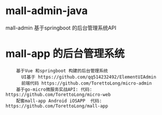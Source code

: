 # mall-admin-java
mall-admin 基于springboot 的后台管理系统API
# mall-app 的后台管理系统
```
    基于Vue 和springboot 构建的后台管理系统 
      UI基于 https://github.com/qq514232492/ElementUIAdmin
      前端代码 https://github.com/TorettoLong/micro-admin
    基于go-micro微服务实战API: 代码: https://github.com/TorettoLong/micro-web
    配套mall-app Android iOSAPP  代码: https://github.com/TorettoLong/mall-app

```
